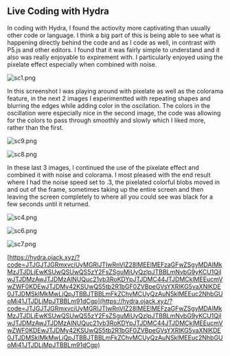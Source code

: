## Live Coding with Hydra 


In coding with Hydra, I found the actiovity more captivating than usually other code or language. I think a big part of this is being able to see what is happening directly behind the code and as I code as well, in contrast with P5.js and other editors. I found that it was fairly simple to understand and it also was really enjoyable to expirement with. I particularly enjoyed using the pixelate effect especially when combined with noise. 

![sc1.png]({{site.baseurl}}/sc1.png)

In this screenshot I was playing around with pixelate as well as the colorama feature, in the next 2 images I experimentted with repeating shapes and blurring the edges while adding color in the oscilation. The colors in the oscillation were especially nice in the second image, the code was allowing for the colors to pass through smoothly and slowly which I liked more, rather than the first. 


![sc9.png]({{site.baseurl}}/sc9.png)

![sc8.png]({{site.baseurl}}/sc8.png)

In these last 3 images, I continued the use of the pixelate effect and combined it with noise and colorama. I most pleased with the end result where I had the noise speed set to .3, the pixelated colorful blobs moved in and out of the frame, sometimes taking up the entire screen and then leaving the screen completely to where all you could see was black for a few seconds until it returned. 

![sc4.png]({{site.baseurl}}/sc4.png)

![sc6.png]({{site.baseurl}}/sc6.png)

![sc7.png]({{site.baseurl}}/sc7.png)

[https://hydra.ojack.xyz/?code=JTJGJTJGRmxvciUyMGRlJTIwRnVlZ28lMEElMEFzaGFwZSgyMDAlMkMzJTJDLjEwKSUwQSUwQS5zY2FsZSguMiUyQzIpJTBBLmNvbG9yKCU1QjIwJTJDMzAwJTJDMzAlNUQuc21vb3RoKDYpJTJDMC44JTJDMCklMEEucmVwZWF0KDEwJTJDMy42KSUwQS5tb2R1bGF0ZVBpeGVsYXRlKG5vaXNlKDE0JTJDMSklMkMwLjQpJTBBJTBBLmFkZChvMCUyQzAuNSklMEEuc2NhbGUoMi41JTJDLjMpJTBBLm91dCgp](https://hydra.ojack.xyz/?code=JTJGJTJGRmxvciUyMGRlJTIwRnVlZ28lMEElMEFzaGFwZSgyMDAlMkMzJTJDLjEwKSUwQSUwQS5zY2FsZSguMiUyQzIpJTBBLmNvbG9yKCU1QjIwJTJDMzAwJTJDMzAlNUQuc21vb3RoKDYpJTJDMC44JTJDMCklMEEucmVwZWF0KDEwJTJDMy42KSUwQS5tb2R1bGF0ZVBpeGVsYXRlKG5vaXNlKDE0JTJDMSklMkMwLjQpJTBBJTBBLmFkZChvMCUyQzAuNSklMEEuc2NhbGUoMi41JTJDLjMpJTBBLm91dCgp)
